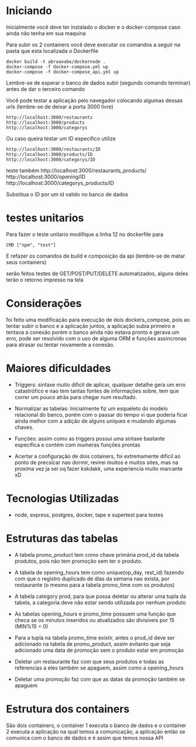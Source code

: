 # Iniciando

Inicialmente você deve ter instalado o docker e o docker-compose caso ainda não tenha em sua maquina

Para subir os 2 containers você deve executar os comandos a seguir na pasta que esta localizada o Dockerfile
    
    docker build -t abraaoabe/dockernode .
    docker-compose -f docker-compose.yml up
    docker-compose -f docker-compose_api.yml up

Lembre-se de esperar o banco de dados subir (segundo comando terminar) antes de dar o terceiro comando


Você pode testar a aplicação pelo navegador colocando algumas dessas urls (lembre-se de deixar a porta 3000 livre)

    http://localhost:3000/restaurants
    http://localhost:3000/products
    http://localhost:3000/categorys

Ou caso queira testar um ID especifico utilize

    http://localhost:3000/restaurants/ID
    http://localhost:3000/products/ID
    http://localhost:3000/categorys/ID

teste também
    http://localhost:3000/restaurants_products/
    http://localhost:3000/opening/ID
    http://localhost:3000/categorys_products/ID

Substitua o ID por um id valido no banco de dados

# testes unitarios
Para fazer o teste unitario modifique a linha 12 no dockerfile para 
    
    CMD ["npm", "test"]

E refazer os comandos de build e composição da api (lembre-se de matar seus containers)

serão feitos testes de GET/POST/PUT/DELETE automatizados, alguns deles terão o retorno impresso na tela
# Considerações 

foi feito uma modificação para execução de dois dockers_compose, pois ao tentar subir o banco e a aplicação juntos, a aplicação subia primeiro e tentava a conexão porém o banco ainda não estava pronto e gerava um erro, pode ser resolvido com o uso de alguma ORM e funções assincronas para atrasar ou tentar novamente a conexão.
    
# Maiores dificuldades

- Triggers: sintaxe muito dificil de aplicar, qualquer detalhe gera um erro catastrófico e
    nao tem tantas fontes de informações sobre, tem que correr um pouco atrás para chegar num resultado.
- Normalizar as tabelas: Inicialmente fiz um esqueleto do modelo relacional do banco, porém com o passar do tempo vi que poderia ficar ainda melhor com a adição de alguns uniques e mudando algumas chaves.

- Funções: assim como as triggers possui uma sintaxe bastante especifica e contém com inumeras funções prontas

- Acertar a configuração de dois cotainers, foi extremamente dificil ao ponto de precsicar nao dormir, revirei muitos e muitos sites, mas na proxima vez ja sei oq fazer kskdakk, uma experiencia muito marcante xD

# Tecnologias Utilizadas

- node, express, postgres, docker, tape e supertest para testes

# Estruturas das tabelas

- A tabela promo_product tem como chave primária prod_id da tabela produtos, pois não tem promoção sem ter o produto.
    
- A tabela de opening_hours tem como unique(op_day, rest_id) fazendo com que o registro duplicado de dias da semana nao exista, por restaurante (o mesmo para a tabela promo_time com os produtos)

- A tabela category prod, para que possa deletar ou alterar uma tupla da tabela, a categoria deve não estar sendo utilizada por nenhum produto

- As tabelas opening_hours e promo_time possuem uma função que checa se os minutos inseridos ou atualizados são divisíveis por 15 (MIN%15 = 0)

- Para a tupla na tabela promo_time existir, antes o prod_id deve ser adicionado na tabela de promo_product, assim evitanto que seja adicionado uma data de promoção sem o produto estar em promoção

- Deletar um restaurante faz com que seus produtos e todas as referencias a eles também se apaguem, assim como a opening_hours

- Deletar uma promoção faz com que as datas da promoção também se apaguem

# Estrutura dos containers 

São dois containers, o container 1 executa o banco de dados e o container 2 executa a aplicação na qual temos a comunicação, a aplicação então se comunica com o banco de dados e é assim que temos nossa API

